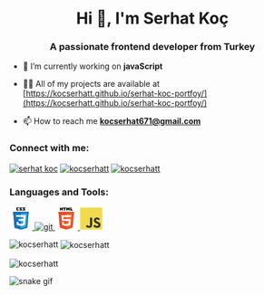 <h1 align="center">Hi 👋, I'm Serhat Koç</h1>
<h3 align="center">A passionate frontend developer from Turkey</h3>

- 🔭 I’m currently working on **javaScript**

- 👨‍💻 All of my projects are available at [https://kocserhatt.github.io/serhat-koc-portfoy/](https://kocserhatt.github.io/serhat-koc-portfoy/)

- 📫 How to reach me **kocserhat671@gmail.com**

<h3 align="left">Connect with me:</h3>
<p align="left">
<a href="https://linkedin.com/in/kocserhatt" target="blank"><img align="center" src="https://raw.githubusercontent.com/rahuldkjain/github-profile-readme-generator/master/src/images/icons/Social/linked-in-alt.svg" alt="serhat koc" height="30" width="40" /></a>
<a href="https://instagram.com/koc.serhatt" target="blank"><img align="center" src="https://raw.githubusercontent.com/rahuldkjain/github-profile-readme-generator/master/src/images/icons/Social/instagram.svg" alt="kocserhatt" height="30" width="40" /></a>
<a href="https://www.youtube.com/c/serhat koç" target="blank"><img align="center" src="https://raw.githubusercontent.com/rahuldkjain/github-profile-readme-generator/master/src/images/icons/Social/youtube.svg" alt="kocserhatt" height="30" width="40" /></a>
</p>

<h3 align="left">Languages and Tools:</h3>
<p align="left"> <a href="https://www.w3schools.com/css/" target="_blank" rel="noreferrer"> <img src="https://raw.githubusercontent.com/devicons/devicon/master/icons/css3/css3-original-wordmark.svg" alt="css3" width="40" height="40"/> </a> <a href="https://git-scm.com/" target="_blank" rel="noreferrer"> <img src="https://www.vectorlogo.zone/logos/git-scm/git-scm-icon.svg" alt="git" width="40" height="40"/> </a> <a href="https://www.w3.org/html/" target="_blank" rel="noreferrer"> <img src="https://raw.githubusercontent.com/devicons/devicon/master/icons/html5/html5-original-wordmark.svg" alt="html5" width="40" height="40"/> </a> <a href="https://developer.mozilla.org/en-US/docs/Web/JavaScript" target="_blank" rel="noreferrer"> <img src="https://raw.githubusercontent.com/devicons/devicon/master/icons/javascript/javascript-original.svg" alt="javascript" width="40" height="40"/> </a> </p>

<p><img align="left" src="https://github-readme-stats.vercel.app/api/top-langs?username=kocserhatt&show_icons=true&locale=en&layout=compact" alt="kocserhatt" /></p>

<p>&nbsp;<img align="center" src="https://github-readme-stats.vercel.app/api?username=kocserhatt&show_icons=true&locale=en" alt="kocserhatt" /></p>

<p><img align="center" src="https://github-readme-streak-stats.herokuapp.com/?user=kocserhatt&" alt="kocserhatt" /></p>



![snake gif](https://github.com/kocserhatt/kocserhatt/blob/output/github-contribution-grid-snake.gif)
